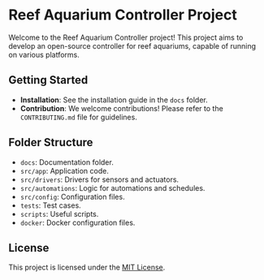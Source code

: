# Reef Aquarium Controller Project

Welcome to the Reef Aquarium Controller project! This project aims to develop an open-source controller for reef aquariums, capable of running on various platforms.

## Getting Started
- **Installation**: See the installation guide in the `docs` folder.
- **Contribution**: We welcome contributions! Please refer to the `CONTRIBUTING.md` file for guidelines.

## Folder Structure
- `docs`: Documentation folder.
- `src/app`: Application code.
- `src/drivers`: Drivers for sensors and actuators.
- `src/automations`: Logic for automations and schedules.
- `src/config`: Configuration files.
- `tests`: Test cases.
- `scripts`: Useful scripts.
- `docker`: Docker configuration files.

## License
This project is licensed under the [MIT License](LICENSE).

